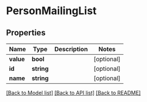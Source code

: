 # PersonMailingList

## Properties

 Name      | Type       | Description | Notes      
-----------|------------|-------------|------------
 **value** | **bool**   |             | [optional] 
 **id**    | **string** |             | [optional] 
 **name**  | **string** |             | [optional] 

[[Back to Model list]](../../README.md#documentation-for-models) [[Back to API list]](../../README.md#documentation-for-api-endpoints) [[Back to README]](../../README.md)


